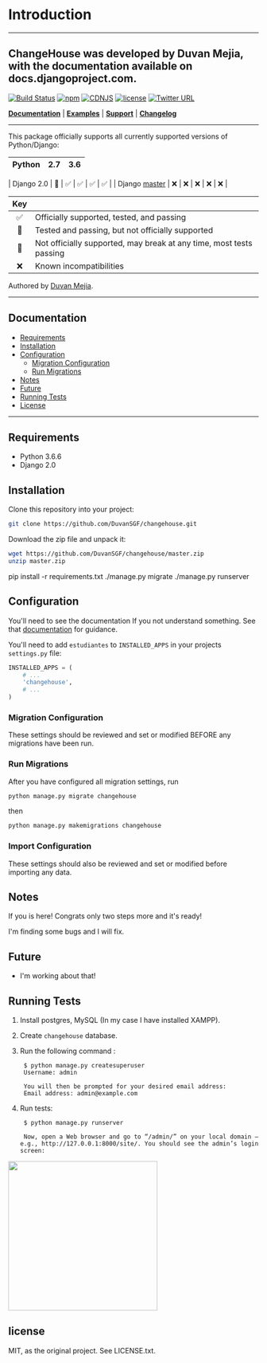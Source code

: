 # Introduction
----
ChangeHouse was developed by Duvan Mejia, with the documentation available on docs.djangoproject.com.
---

[![Build Status](https://travis-ci.org/FineUploader/fine-uploader.svg?branch=master)](https://github.com/DuvanSGF/changehouse)
[![npm](https://img.shields.io/npm/v/fine-uploader.svg)](https://docs.npmjs.com/getting-started/what-is-npm)
[![CDNJS](https://img.shields.io/cdnjs/v/file-uploader.svg)](https://cdnjs.com/libraries/file-uploader)
[![license](https://img.shields.io/badge/license-MIT-brightgreen.svg)](https://github.com/DuvanSGF/changehouse/blob/master/LICENSE.TXT)
[![Twitter URL](https://img.shields.io/twitter/url/https/twitter.com/Duvancortes_mc.svg?style=social&label=Follow%20%40Duvancortes_mc)](https://twitter.com/Duvancortes_mc)

[**Documentation**](#documentation) |
[**Examples**](#running-tests) |
[**Support**](../../issues) |
[**Changelog**](../../releases)

---

This package officially supports all currently supported versions of Python/Django:

|      Python   | 2.7 | 3.6 |
| :------------ | --- | --- |

| Django 2.0    |  :large_blue_circle:                 | :white_check_mark: | :white_check_mark:   | :white_check_mark:   | :white_check_mark:                 |
| Django [master](https://github.com/django/django/archive/master.tar.gz) | :x: | :x: | :x: | :x: | :x: |

| Key |                                                                     |
| :-: | :------------------------------------------------------------------ |
| :white_check_mark: | Officially supported, tested, and passing                           |
| :large_blue_circle: | Tested and passing, but not officially supported                    |
| :white_square_button: | Not officially supported, may break at any time, most tests passing |
| :x: | Known incompatibilities                                             |

Authored by [Duvan Mejia](https://stackoverflow.com/users/9872532/duvan-sgf?tab=profile).

----
## Documentation

* [Requirements](#requirements)
* [Installation](#installation)
* [Configuration](#configuration)
  * [Migration Configuration](#migrations-configuration)
  * [Run Migrations](#run-migrations)
* [Notes](#notes)
* [Future](#future)
* [Running Tests](#running-tests)
* [License](#license)

----

## Requirements
* Python 3.6.6
* Django 2.0



## Installation

Clone this repository into your project:

```bash
git clone https://github.com/DuvanSGF/changehouse.git
```

Download the zip file and unpack it:

```bash
wget https://github.com/DuvanSGF/changehouse/master.zip
unzip master.zip
```

pip install -r requirements.txt
./manage.py migrate
./manage.py runserver



## Configuration

You'll need to see the documentation If you not understand something. See that [documentation](https://docs.djangoproject.com/en/2.0/) for guidance.

You'll need to add `estudiantes` to `INSTALLED_APPS` in your projects `settings.py` file:

```python
INSTALLED_APPS = (
    # ...
    'changehouse',
    # ...
)
```

### Migration Configuration

These settings should be reviewed and set or modified BEFORE any migrations have been run.


### Run Migrations

After you have configured all migration settings, run

```bash
python manage.py migrate changehouse
```
then

```bash
python manage.py makemigrations changehouse
```



### Import Configuration

These settings should also be reviewed and set or modified before importing any data.



## Notes

If you is here! Congrats only two steps more and it's ready!

I'm finding some bugs and I will fix.



## Future 

* I'm working about that! 



## Running Tests

1. Install postgres, MySQL (In my case I have installed XAMPP).
2. Create `changehouse` database.
3. Run the following command :

        $ python manage.py createsuperuser
        Username: admin

        You will then be prompted for your desired email address:
        Email address: admin@example.com

4. Run tests:

        $ python manage.py runserver

        Now, open a Web browser and go to “/admin/” on your local domain – e.g., http://127.0.0.1:8000/site/. You should see the admin’s login screen:

 <img src="https://raw.githubusercontent.com/RamEduard/admin-lte-express/master/public/readme/login.png" width="300">


## license

MIT, as the original project. See LICENSE.txt.
